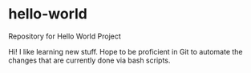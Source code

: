 # hello-world
Repository for Hello World Project

Hi!
I like learning new stuff.  Hope to be proficient in Git to automate the changes that are currently done via bash scripts.
